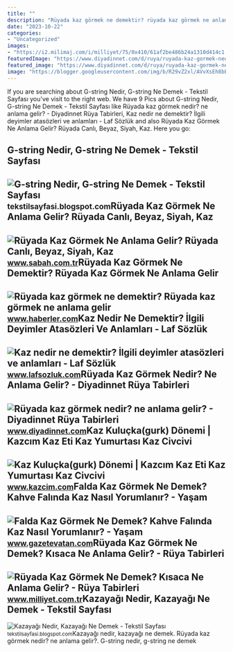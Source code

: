 ```yaml
---
title: ""
description: "Rüyada kaz görmek ne demektir? rüyada kaz görmek ne anlama gelir"
date: "2023-10-22"
categories:
- "Uncategorized"
images:
- "https://i2.milimaj.com/i/milliyet/75/0x410/61af2be486b24a1310d414c1.jpg"
featuredImage: "https://www.diyadinnet.com/d/ruya/ruyada-kaz-gormek-nedir-ne-anlama-gelir-6116.jpg"
featured_image: "https://www.diyadinnet.com/d/ruya/ruyada-kaz-gormek-nedir-ne-anlama-gelir-6116.jpg"
image: "https://blogger.googleusercontent.com/img/b/R29vZ2xl/AVvXsEh8bEIhANUNkol7QQ_tdQJZuo5Q8SbX5UNloti0Eoe1ayIFp-K3weK2k2HoFdCLgAQqwMvMFy6WS80gtYE9mxsAjEUbkgQBTgxC3LNCTYMJgGXWScCyTXuyYZ8l1iKkKXznpON4dOMIifWKuXvtHq607k_HpYbpXqY4Hv14RCxGi6OsGG1WwYpZbByaAg/s1399/g-string-nedir.jpg"
---
```


If you are searching about G-string Nedir, G-string Ne Demek - Tekstil Sayfası you've visit to the right web. We have 9 Pics about G-string Nedir, G-string Ne Demek - Tekstil Sayfası like Rüyada kaz görmek nedir? ne anlama gelir? - Diyadinnet Rüya Tabirleri, Kaz nedir ne demektir? İlgili deyimler atasözleri ve anlamları - Laf Sözlük and also Rüyada Kaz Görmek Ne Anlama Gelir? Rüyada Canlı, Beyaz, Siyah, Kaz. Here you go:

G-string Nedir, G-string Ne Demek - Tekstil Sayfası
---------------------------------------------------

 ![G-string Nedir, G-string Ne Demek - Tekstil Sayfası](https://blogger.googleusercontent.com/img/b/R29vZ2xl/AVvXsEh8bEIhANUNkol7QQ_tdQJZuo5Q8SbX5UNloti0Eoe1ayIFp-K3weK2k2HoFdCLgAQqwMvMFy6WS80gtYE9mxsAjEUbkgQBTgxC3LNCTYMJgGXWScCyTXuyYZ8l1iKkKXznpON4dOMIifWKuXvtHq607k_HpYbpXqY4Hv14RCxGi6OsGG1WwYpZbByaAg/s1399/g-string-nedir.jpg) <small>tekstilsayfasi.blogspot.com</small>Rüyada Kaz Görmek Ne Anlama Gelir? Rüyada Canlı, Beyaz, Siyah, Kaz
------------------------------------------------------------------

 ![Rüyada Kaz Görmek Ne Anlama Gelir? Rüyada Canlı, Beyaz, Siyah, Kaz](https://iasbh.tmgrup.com.tr/38f449/650/344/0/82/724/462?u=https://isbh.tmgrup.com.tr/sbh/2022/05/25/ruyada-kaz-gormek-ne-anlama-gelir-ruyada-canli-beyaz-siyah-kaz-surusu-gormek-kovalamak-anlami-1653459691879.jpg) <small>www.sabah.com.tr</small>Rüyada Kaz Görmek Ne Demektir? Rüyada Kaz Görmek Ne Anlama Gelir
----------------------------------------------------------------

 ![Rüyada kaz görmek ne demektir? Rüyada kaz görmek ne anlama gelir](https://i.hbrcdn.com/haber/2021/07/26/ruyada-kaz-gormek-ne-demektir-ruyada-kaz-gormek-14287892_2419_amp.jpg) <small>www.haberler.com</small>Kaz Nedir Ne Demektir? İlgili Deyimler Atasözleri Ve Anlamları - Laf Sözlük
---------------------------------------------------------------------------

 ![Kaz nedir ne demektir? İlgili deyimler atasözleri ve anlamları - Laf Sözlük](https://3.bp.blogspot.com/-sMAbpa618dk/VfoDq-UJozI/AAAAAAAAa7Q/SOTF8l97yqo/s1600/kaz.jpg) <small>www.lafsozluk.com</small>Rüyada Kaz Görmek Nedir? Ne Anlama Gelir? - Diyadinnet Rüya Tabirleri
---------------------------------------------------------------------

 ![Rüyada kaz görmek nedir? ne anlama gelir? - Diyadinnet Rüya Tabirleri](https://www.diyadinnet.com/d/ruya/ruyada-kaz-gormek-nedir-ne-anlama-gelir-6116.jpg) <small>www.diyadinnet.com</small>Kaz Kuluçka(gurk) Dönemi | Kazcım Kaz Eti Kaz Yumurtası Kaz Civcivi
-------------------------------------------------------------------

 ![Kaz Kuluçka(gurk) Dönemi | Kazcım Kaz Eti Kaz Yumurtası Kaz Civcivi](https://www.kazcim.com/wp-content/uploads/2020/05/143035482_1849052421909479_4005843587718269628_n.jpg) <small>www.kazcim.com</small>Falda Kaz Görmek Ne Demek? Kahve Falında Kaz Nasıl Yorumlanır? - Yaşam
----------------------------------------------------------------------

 ![Falda Kaz Görmek Ne Demek? Kahve Falında Kaz Nasıl Yorumlanır? - Yaşam](https://image.gazetevatan.com/i/gazetevatan/75/1200x0/6304e75a7862ae5fa13f6e77.jpg) <small>www.gazetevatan.com</small>Rüyada Kaz Görmek Ne Demek? Kısaca Ne Anlama Gelir? - Rüya Tabirleri
--------------------------------------------------------------------

 ![Rüyada Kaz Görmek Ne Demek? Kısaca Ne Anlama Gelir? - Rüya Tabirleri](https://i2.milimaj.com/i/milliyet/75/0x410/61af2be486b24a1310d414c1.jpg) <small>www.milliyet.com.tr</small>Kazayağı Nedir, Kazayağı Ne Demek - Tekstil Sayfası
---------------------------------------------------

 ![Kazayağı Nedir, Kazayağı Ne Demek - Tekstil Sayfası](https://1.bp.blogspot.com/-d5edRBXSvng/YC6ltLSJm0I/AAAAAAAAIk8/hRqnY08ShzMKRqFMx3XsrCFbAGsUAJplwCLcBGAsYHQ/s1737/kazayagi-desen-elbise-nedir.jpg) <small>tekstilsayfasi.blogspot.com</small>Kazayağı nedir, kazayağı ne demek. Rüyada kaz görmek nedir? ne anlama gelir?. G-string nedir, g-string ne demek
